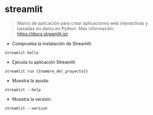 # streamlit

> Marco de aplicación para crear aplicaciones web interactivas y basadas en datos en Python.
> Más información: <https://docs.streamlit.io/>.

- Comprueba la instalación de Streamlit:

`streamlit hello`

- Ejecuta tu aplicación Streamlit:

`streamlit run {{nombre_del_proyecto}}`

- Muestra la ayuda:

`streamlit --help`

- Muestra la versión:

`streamlit --version`
